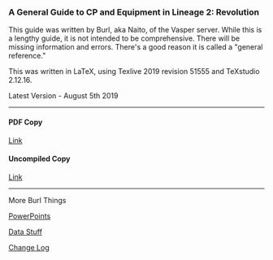 ### A General Guide to CP and Equipment in Lineage 2: Revolution
This guide was written by Burl, aka Naito, of the Vasper server. 
While this is a lengthy guide, it is not intended to be comprehensive.
There will be missing information and errors.
There's a good reason it is called a "general reference."

This was written in LaTeX, using Texlive 2019 revision 51555 and TeXstudio 2.12.16.


Latest Version - August 5th 2019

***

#### PDF Copy
[Link](https://github.com/BurlL2R/Lineage-2-Revolution-Stuff/raw/master/L2R_CP_Guide.pdf)
#### Uncompiled Copy
[Link](https://github.com/BurlL2R/Lineage-2-Revolution-Stuff/raw/master/L2R_TeX.zip)

***

More Burl Things

[PowerPoints](https://burll2r.github.io/PowerPoints/)

[Data Stuff](https://burll2r.github.io/Data-Stuff/)

[Change Log](https://burll2r.github.io/)

